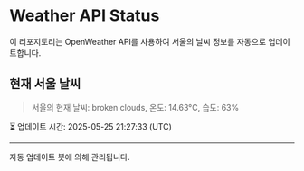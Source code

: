 
# Weather API Status

이 리포지토리는 OpenWeather API를 사용하여 서울의 날씨 정보를 자동으로 업데이트합니다.

## 현재 서울 날씨
> 서울의 현재 날씨: broken clouds, 온도: 14.63°C, 습도: 63%

⏳ 업데이트 시간: 2025-05-25 21:27:33 (UTC)

---
자동 업데이트 봇에 의해 관리됩니다.
